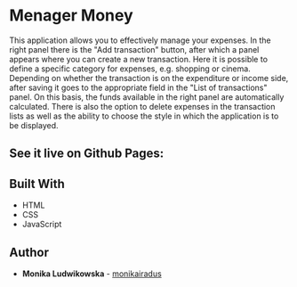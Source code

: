 # Menager Money

This application allows you to effectively manage your expenses. In the right panel there is the "Add transaction" button, after which a panel appears where you can create a new transaction. Here it is possible to define a specific category for expenses, e.g. shopping or cinema. Depending on whether the transaction is on the expenditure or income side, after saving it goes to the appropriate field in the "List of transactions" panel. On this basis, the funds available in the right panel are automatically calculated. There is also the option to delete expenses in the transaction lists as well as the ability to choose the style in which the application is to be displayed.

## See it live on Github Pages:

## Built With

- HTML
- CSS
- JavaScript

## Author

- **Monika Ludwikowska** - [monikairadus](https://github.com/monikairadus)
